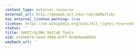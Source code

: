 ```yaml
---
content_type: external-resource
external_url: http://geoweb.mit.edu/~tah/GGMatlab/
has_external_license_warning: true
license: https://en.wikipedia.org/wiki/All_rights_reserved
status: ''
title: GAMIT/GLOBK Matlab Tools
uid: efa50b74-5eed-4966-83f7-0c9e0eee85bd
wayback_url: ''
---
```

